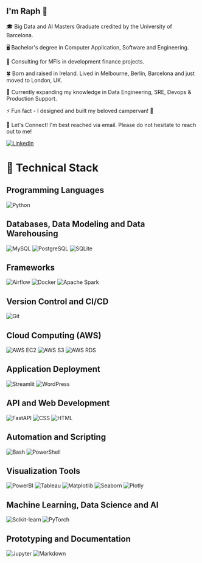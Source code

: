 ## I'm Raph 👋

<!--
**rsmythrepo/rsmythrepo** is a ✨ _special_ ✨ repository because its `README.md` (this file) appears on your GitHub profile.

Here are some ideas to get you started:

- 🔭 I’m currently working on ...
- 🌱 I’m currently learning ...
- 👯 I’m looking to collaborate on ...
- 🤔 I’m looking for help with ...
- 💬 Ask me about ...
- 📫 How to reach me: ...
- 😄 Pronouns: ...
- ⚡ Fun fact: ...
-->

🎓 Big Data and AI Masters Graduate credited by the University of Barcelona.

🖥️ Bachelor's degree in Computer Application, Software and Engineering.

🔭 Consulting for MFIs in development finance projects. 

🍀 Born and raised in Ireland. Lived in Melbourne, Berlin, Barcelona and just moved to London, UK.

🌱 Currently expanding my knowledge in Data Engineering, SRE, Devops & Production Support. 

⚡ Fun fact - I designed and built my beloved campervan! 🚌

🤝 Let's Connect! I'm best reached via email. Please do not hesitate to reach out to me!


[![LinkedIn](https://img.shields.io/badge/LinkedIn-0077B5?style=for-the-badge&logo=linkedin&logoColor=white)](https://www.linkedin.com/in/raphaelle-smyth-371807109/)


# 💼 Technical Stack

## Programming Languages
![Python](https://img.shields.io/badge/Python-3776AB?style=for-the-badge&logo=python&logoColor=white)

## Databases, Data Modeling and Data Warehousing
![MySQL](https://img.shields.io/badge/MySQL-4479A1?style=for-the-badge&logo=mysql&logoColor=white) ![PostgreSQL](https://img.shields.io/badge/PostgreSQL-336791?style=for-the-badge&logo=postgresql&logoColor=white) ![SQLite](https://img.shields.io/badge/SQLite-003B57?style=for-the-badge&logo=sqlite&logoColor=white)

## Frameworks
![Airflow](https://img.shields.io/badge/Apache%20Airflow-017CEE?style=for-the-badge&logo=apache-airflow&logoColor=white) ![Docker](https://img.shields.io/badge/Docker-2496ED?style=for-the-badge&logo=docker&logoColor=white) ![Apache Spark](https://img.shields.io/badge/Apache%20Spark-E25A1C?style=for-the-badge&logo=apache-spark&logoColor=white)

## Version Control and CI/CD
![Git](https://img.shields.io/badge/Git-F05032?style=for-the-badge&logo=git&logoColor=white)

## Cloud Computing (AWS)
![AWS EC2](https://img.shields.io/badge/AWS%20EC2-FF9900?style=for-the-badge&logo=amazon-ec2&logoColor=white) ![AWS S3](https://img.shields.io/badge/AWS%20S3-569A31?style=for-the-badge&logo=amazon-s3&logoColor=white) ![AWS RDS](https://img.shields.io/badge/AWS%20RDS-527FFF?style=for-the-badge&logo=amazon-rds&logoColor=white)

## Application Deployment
![Streamlit](https://img.shields.io/badge/Streamlit-FF4B4B?style=for-the-badge&logo=streamlit&logoColor=white) ![WordPress](https://img.shields.io/badge/WordPress-21759B?style=for-the-badge&logo=wordpress&logoColor=white)

## API and Web Development
![FastAPI](https://img.shields.io/badge/FastAPI-009688?style=for-the-badge&logo=fastapi&logoColor=white) ![CSS](https://img.shields.io/badge/CSS-1572B6?style=for-the-badge&logo=css3&logoColor=white) ![HTML](https://img.shields.io/badge/HTML-E34F26?style=for-the-badge&logo=html5&logoColor=white)

## Automation and Scripting
![Bash](https://img.shields.io/badge/Bash-4EAA25?style=for-the-badge&logo=gnu-bash&logoColor=white) ![PowerShell](https://img.shields.io/badge/PowerShell-5391FE?style=for-the-badge&logo=powershell&logoColor=white)

## Visualization Tools
![PowerBI](https://img.shields.io/badge/PowerBI-F2C811?style=for-the-badge&logo=powerbi&logoColor=white) ![Tableau](https://img.shields.io/badge/Tableau-E97627?style=for-the-badge&logo=tableau&logoColor=white) ![Matplotlib](https://img.shields.io/badge/Matplotlib-0194E5?style=for-the-badge&logo=python&logoColor=white) ![Seaborn](https://img.shields.io/badge/Seaborn-4B0082?style=for-the-badge&logo=python&logoColor=white) ![Plotly](https://img.shields.io/badge/Plotly-3F4F75?style=for-the-badge&logo=plotly&logoColor=white)

## Machine Learning, Data Science and AI
![Scikit-learn](https://img.shields.io/badge/Scikit--learn-F7931E?style=for-the-badge&logo=scikit-learn&logoColor=white) ![PyTorch](https://img.shields.io/badge/PyTorch-EE4C2C?style=for-the-badge&logo=pytorch&logoColor=white)

## Prototyping and Documentation
![Jupyter](https://img.shields.io/badge/Jupyter-F37626?style=for-the-badge&logo=jupyter&logoColor=white) ![Markdown](https://img.shields.io/badge/Markdown-000000?style=for-the-badge&logo=markdown&logoColor=white)

